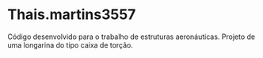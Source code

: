 # Thais.martins3557
Código desenvolvido para o trabalho de estruturas aeronáuticas. Projeto de uma longarina do tipo caixa de torção.
